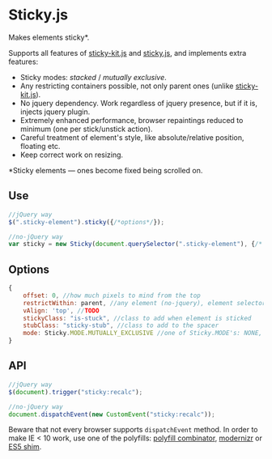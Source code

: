 # Sticky.js

Makes elements sticky*.

Supports all features of [sticky-kit.js](https://github.com/leafo/sticky-kit) and [sticky.js](https://github.com/garand/sticky), and 
implements extra features:

* Sticky modes: _stacked_ / _mutually exclusive_.
* Any restricting containers possible, not only parent ones (unlike [sticky-kit.js](https://github.com/leafo/sticky-kit)).
* No jquery dependency. Work regardless of jquery presence, but if it is, injects jquery plugin.
* Extremely enhanced performance, browser repaintings reduced to minimum (one per stick/unstick action).
* Careful treatment of element's style, like absolute/relative position, floating etc.
* Keep correct work on resizing.

*Sticky elements — ones become fixed being scrolled on.

## Use

```js
//jQuery way
$(".sticky-element").sticky({/*options*/});

//no-jQuery way
var sticky = new Sticky(document.querySelector(".sticky-element"), {/* options */});
```

## Options

```js
{
	offset: 0, //how much pixels to mind from the top
	restrictWithin: parent, //any element (no-jquery), element selector or bounding box like {top: 0, bottom: 100}
	vAlign: 'top', //TODO
	stickyClass: "is-stuck", //class to add when element is sticked
	stubClass: "sticky-stub", //class to add to the spacer
	mode: Sticky.MODE.MUTUALLY_EXCLUSIVE //one of Sticky.MODE's: NONE, STACKED, MUTUALLY_EXCLUSIVE
}
```

## API

```js
//jQuery way
$(document).trigger("sticky:recalc");

//no-jQuery way
document.dispatchEvent(new CustomEvent("sticky:recalc"));
```

Beware that not every browser supports `dispatchEvent` method. In order to make IE < 10 work, use one of the polyfills: [polyfill combinator](https://github.com/jonathantneal/polyfill), [modernizr](https://github.com/Modernizr/Modernizr) or [ES5 shim](https://github.com/termi/ES5-DOM-SHIM).